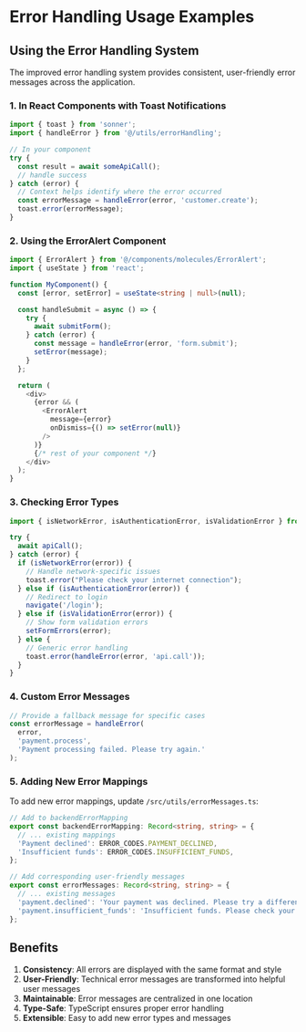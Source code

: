 # Error Handling Usage Examples

## Using the Error Handling System

The improved error handling system provides consistent, user-friendly error messages across the application.

### 1. In React Components with Toast Notifications

```typescript
import { toast } from 'sonner';
import { handleError } from '@/utils/errorHandling';

// In your component
try {
  const result = await someApiCall();
  // handle success
} catch (error) {
  // Context helps identify where the error occurred
  const errorMessage = handleError(error, 'customer.create');
  toast.error(errorMessage);
}
```

### 2. Using the ErrorAlert Component

```typescript
import { ErrorAlert } from '@/components/molecules/ErrorAlert';
import { useState } from 'react';

function MyComponent() {
  const [error, setError] = useState<string | null>(null);

  const handleSubmit = async () => {
    try {
      await submitForm();
    } catch (error) {
      const message = handleError(error, 'form.submit');
      setError(message);
    }
  };

  return (
    <div>
      {error && (
        <ErrorAlert 
          message={error} 
          onDismiss={() => setError(null)} 
        />
      )}
      {/* rest of your component */}
    </div>
  );
}
```

### 3. Checking Error Types

```typescript
import { isNetworkError, isAuthenticationError, isValidationError } from '@/utils/errorHandling';

try {
  await apiCall();
} catch (error) {
  if (isNetworkError(error)) {
    // Handle network-specific issues
    toast.error("Please check your internet connection");
  } else if (isAuthenticationError(error)) {
    // Redirect to login
    navigate('/login');
  } else if (isValidationError(error)) {
    // Show form validation errors
    setFormErrors(error);
  } else {
    // Generic error handling
    toast.error(handleError(error, 'api.call'));
  }
}
```

### 4. Custom Error Messages

```typescript
// Provide a fallback message for specific cases
const errorMessage = handleError(
  error, 
  'payment.process',
  'Payment processing failed. Please try again.'
);
```

### 5. Adding New Error Mappings

To add new error mappings, update `/src/utils/errorMessages.ts`:

```typescript
// Add to backendErrorMapping
export const backendErrorMapping: Record<string, string> = {
  // ... existing mappings
  'Payment declined': ERROR_CODES.PAYMENT_DECLINED,
  'Insufficient funds': ERROR_CODES.INSUFFICIENT_FUNDS,
};

// Add corresponding user-friendly messages
export const errorMessages: Record<string, string> = {
  // ... existing messages
  'payment.declined': 'Your payment was declined. Please try a different payment method.',
  'payment.insufficient_funds': 'Insufficient funds. Please check your account balance.',
};
```

## Benefits

1. **Consistency**: All errors are displayed with the same format and style
2. **User-Friendly**: Technical error messages are transformed into helpful user messages
3. **Maintainable**: Error messages are centralized in one location
4. **Type-Safe**: TypeScript ensures proper error handling
5. **Extensible**: Easy to add new error types and messages